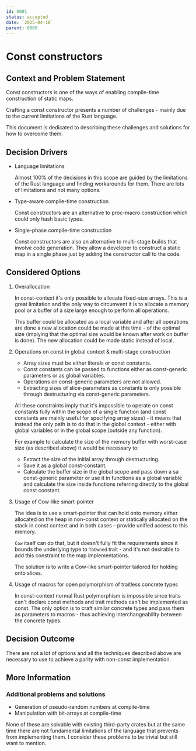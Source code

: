 ```yaml
---
id: 0001
status: accepted
date: `2025-04-18`
parent: 0000
---
```


# Const constructors

## Context and Problem Statement

Const constructors is one of the ways of enabling compile-time construction of static maps.

Crafting a const constructor presents a number of challenges - mainly due to the current limitations of the Rust
language.

This document is dedicated to describing these challenges and solutions for how to overcome them.

## Decision Drivers

- Language limitations

  Almost 100% of the decisions in this scope are guided by the limitations of the Rust language and finding
  workarounds for them. There are lots of limitations and not many options.
- Type-aware compile-time construction

  Const constructors are an alternative to proc-macro construction which could only hash basic types.
- Single-phase compile-time construction

  Const constructors are also an alternative to multi-stage builds that involve code generation. They allow
  a developer to construct a static map in a single phase just by adding the constructor call to the code.

## Considered Options

1. Overallocation

   In const-context it's only possible to allocate fixed-size arrays. This is a great limitation and the only way
   to circumvent it is to allocate a memory pool or a buffer of a size large enough to perform all operations.

   This buffer could be allocated as a local variable and after all operations are done a new allocation could be made
   at this time - of the optimal size (implying that the optimal size would be known after work on buffer is done). The
   new allocation could be made static instead of local.

2. Operations on const in global context & multi-stage construction

     - Array sizes must be either literals or const constants.
     - Const constants can be passed to functions either as const-generic parameters or as global variables.
     - Operations on const-generic parameters are not allowed.
     - Extracting sizes of slice-parameters as constants is only possible through destructuring via const-generic
       parameters.

   All these constraints imply that it's impossible to operate on const constants fully within the scope of a
   single function (and const constants are mainly useful for specifying array sizes) - it means that instead
   the only path is to do that in the global context - either with global variables or in the global scope (outside
   any function).

   For example to calculate the size of the memory buffer with worst-case size (as described above) it would be
   necessary to:
     - Extract the size of the initial array through destructuring.
     - Save it as a global const-constant.
     - Calculate the buffer size in the global scope and pass down a sa const-generic parameter or
       use it in functions as a global variable and calculate the size inside functions referring directly
       to the global const constant.

3. Usage of Cow-like smart-pointer

   The idea is to use a smart-pointer that can hold onto memory either allocated on the heap in non-const context
   or statically allocated on the stack in const context and in both cases - provide unified access to this memory.

   `Cow` itself can do that, but it doesn't fully fit the requirements since it bounds the underlying type to
   `ToOwned` trait - and it's not desirable to add this constraint to the map implementations.

   The solution is to write a Cow-like smart-pointer tailored for holding onto slices.

4. Usage of macros for open polymorphism of traitless concrete types

   In const-context normal Rust polymorphism is impossible since traits can't declare const methods and trait methods
   can't be implemented as const. The only option is to craft similar concrete types and pass them as parameters
   to macros - thus achieving interchangeability between the concrete types.

## Decision Outcome

There are not a lot of options and all the techniques described above are necessary to use to achieve a parity
with non-const implementation.

## More Information

### Additional problems and solutions

- Generation of pseudo-random numbers at compile-time
- Manipulation with bit-arrays at compile-time

None of these are solvable with existing third-party crates but at the same time there are not fundamental limitations
of the language that prevents from implementing them. I consider these problems to be trivial but still want
to mention.
